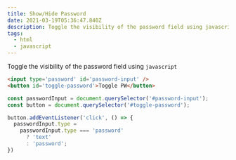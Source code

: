 ```yaml
---
title: Show/Hide Password
date: 2021-03-19T05:36:47.840Z
description: Toggle the visibility of the password field using javascript
tags:
  - html
  - javascript
---
```

Toggle the visibility of the password field using `javascript`

```html
<input type='password' id='password-input' />
<button id='toggle-password'>Toggle PW</button>
```

```javascript
const passwordInput = document.querySelector('#password-input');
const button = document.querySelector('#toggle-password');

button.addEventListener('click', () => {
  passwordInput.type =
    passwordInput.type === 'password'
      ? 'text'
      : 'password';
})
```